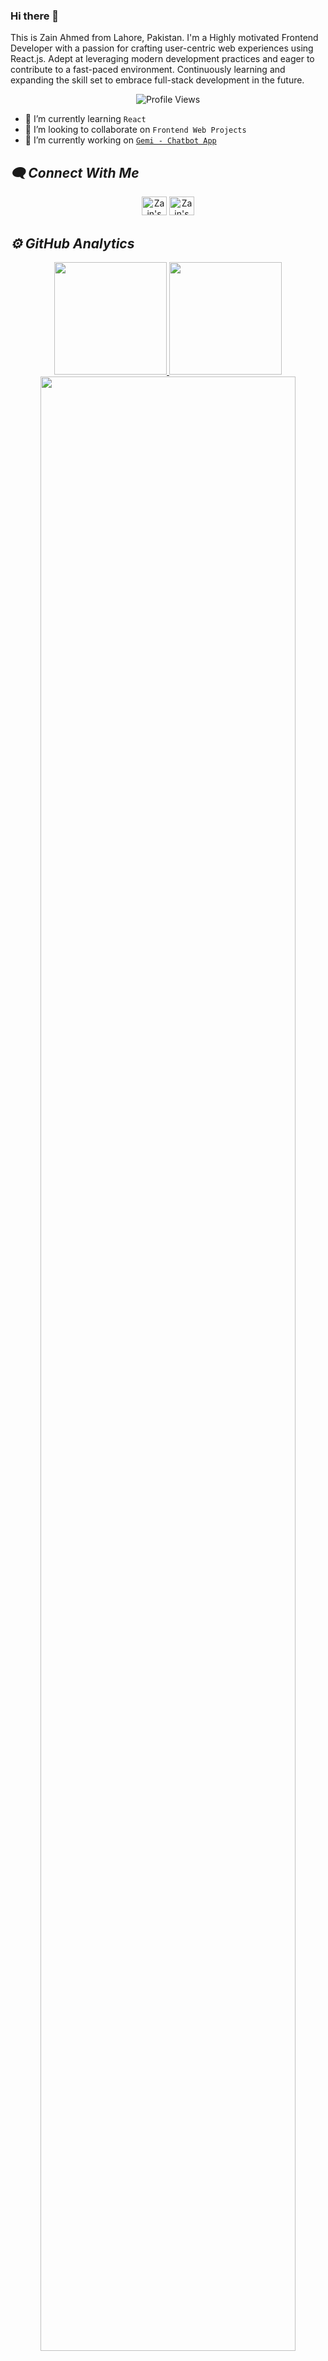### Hi there 👋
This is Zain Ahmed from Lahore, Pakistan. I'm a Highly motivated Frontend Developer with a passion for crafting user-centric web experiences using React.js. Adept at leveraging modern development practices and eager to contribute to a fast-paced environment. Continuously learning and expanding the skill set to embrace full-stack development in the future.

<div align="center">
    <img src="https://komarev.com/ghpvc/?username=zainahmed1713" alt="Profile Views"/>
</div>

- 🌱 I’m currently learning ```React```
- 👯 I’m looking to collaborate on ```Frontend Web Projects```
- 🔭 I’m currently working on [```Gemi - Chatbot App```](https://github.com/zainahmed1713/gemi-chatbot-app)


<h2><i>🗨️ Connect With Me</i></h2>
<div align="center">
 <a href="https://www.linkedin.com/in/zain-ahmed-1ba904287/" target="_blank"><img src="https://github.com/rahuldkjain/github-profile-readme-generator/blob/master/src/images/icons/Social/linked-in-alt.svg" alt="Zain's Linkedin" height="30" width="40" /></a>
 <a href="https://twitter.com/zainhunmein" target="_blank"><img src="https://github.com/rahuldkjain/github-profile-readme-generator/blob/master/src/images/icons/Social/twitter.svg" alt="Zain's Twitter" height="30" width="40" /></a>
</div>

<h2><i>⚙️ GitHub Analytics</i></h2>
<p align="center">
    <a href="https://github.com/zainahmed1713">
        <img height="180em" src="https://github-readme-stats.vercel.app/api?username=zainahmed1713&show_icons=true&theme=algolia&include_all_commits=true&count_private=true"/>
        <img height="180em" src="https://github-readme-stats-eight-theta.vercel.app/api/top-langs/?username=zainahmed1713&layout=compact&langs_count=8&theme=algolia"/>
    </a>
    <img width="90%" src="https://github-readme-streak-stats.herokuapp.com/?user=zainahmed1713&show_icons=true&locale=en&layout=demo&theme=merko&hide_border=true"/> 
</p>
